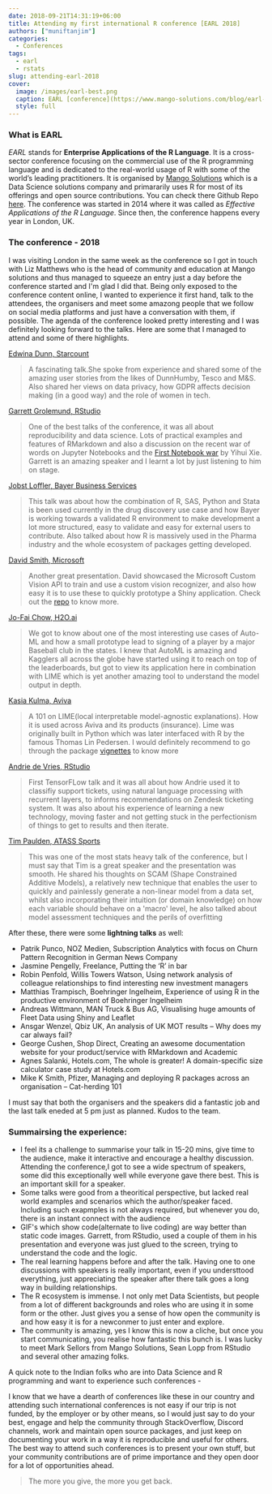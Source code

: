 ```yaml
---
date: 2018-09-21T14:31:19+06:00
title: Attending my first international R conference [EARL 2018] 
authors: ["muniftanjim"]
categories:
  - Conferences
tags: 
  - earl
  - rstats
slug: attending-earl-2018
cover:
  image: /images/earl-best.png
  caption: EARL [conference](https://www.mango-solutions.com/blog/earl-conference-2018-the-best-yet)
  style: full
---
```


### What is EARL

_EARL_ stands for __Enterprise Applications of the R Language__. It is a cross-sector conference focusing on the commercial use of the R programming language and is dedicated to the real-world usage of R with some of the world’s leading practitioners. It is organised by [Mango Solutions]( https://www.mango-solutions.com) which is a Data Science solutions company and primararily uses R for most of its offerings and open source contributions. You can check there Github Repo [here](https://github.com/MangoTheCat). The conference was started in 2014 where it was called as _Effective Applications of the R Language_. Since then, the conference happens every year in London, UK. 

### The conference - 2018

I was visiting London in the same week as the conference so I got in touch with Liz Matthews who is the head of community and education at Mango solutions and thus managed to squeeze an entry just a day before the conference started and I'm glad I did that. Being only exposed to the conference content online, I wanted to experience it first hand, talk to the attendees, the organisers and meet some amazong people that we follow on social media platforms and just have a conversation with them, if possible. The agenda of the conference looked pretty interesting and I was definitely looking forward to the talks. Here are some that I managed to attend and some of there highlights. 


[Edwina Dunn, Starcount](https://twitter.com/edwina_dunn)

> A fascinating talk.She spoke from experience and shared some of the amazing user stories from the likes of DunnHumby, Tesco and M&S. Also shared her views on data privacy, how GDPR affects decision making (in a good way) and the role of women in tech.  

[Garrett Grolemund, RStudio](https://twitter.com/StatGarrett)

> One of the best talks of the conference, it was all about reproducibility and data science. Lots of practical examples and features of RMarkdown and also a discussion on the recent war of words on Jupyter Notebooks and the [First Notebook war](https://yihui.name/en/2018/09/notebook-war/) by Yihui Xie. Garrett is an amazing speaker and I learnt a lot by just listening to him on stage. 


[Jobst Loffler, Bayer Business Services](https://www.linkedin.com/in/dr-jobst-l%C3%B6ffler-120b334/?originalSubdomain=de)

> This talk was about how the combination of R, SAS, Python and Stata is been used currently in the drug discovery use case and how Bayer is working towards a validated R environment to make development a lot more structured, easy to validate and easy for external users to contribute. Also talked about how R is massively used in the Pharma industry and the whole ecosystem of packages getting developed. 


[David Smith, Microsoft](https://twitter.com/revodavid)

> Another great presentation. David showcased the Microsoft Custom Vision API to train and use a custom vision recognizer, and also how easy it is to use these to quickly prototype a Shiny application. Check out the [repo](https://github.com/revodavid/nothotdog) to know more. 


[Jo-Fai Chow, H2O.ai](https://twitter.com/matlabulous)

> We got to know about one of the most interesting use cases of Auto-ML and how a small prototype lead to signing of  a player by a major Baseball club in the states. I knew that AutoML is amazing and Kagglers all across the globe have started using it to reach on top of the leaderboards, but got to view its application here in combination with LIME which is yet another amazing tool to understand the model output in depth. 


[Kasia Kulma, Aviva](https://www.linkedin.com/in/kasia-kulma-phd/)

> A 101 on LIME(local interpretable model-agnostic explanations). How it is used across Aviva and its products (insurance). Lime was originally built in Python which was later interfaced with R by the famous Thomas Lin Pedersen. I would definitely recommend to go through the package [vignettes](https://cran.r-project.org/web/packages/lime/vignettes/Understanding_lime.html) to know more


[Andrie de Vries, RStudio](https://twitter.com/RevoAndrie)

> First TensorFLow talk and it was all about how Andrie used it to classifiy support tickets, using natural language processing with recurrent layers, to informs recommendations on Zendesk ticketing system. It was also about his experience of learning a new technology, moving faster and not getting stuck in the perfectionism of things to get to results and then iterate. 


[Tim Paulden, ATASS Sports](https://www.linkedin.com/in/tim-paulden-392671ba/)

> This was one of the most stats heavy talk of the conference, but I must say that Tim is a great speaker and the presentation was smooth. He shared his thoughts on SCAM (Shape Constrained Additive Models), a relatively new technique that enables the user to quickly and painlessly generate a non-linear model from a data set, whilst also incorporating their intuition (or domain knowledge) on how each variable should behave on a 'macro' level, he also talked about model assessment techniques and the perils of overfitting

After these, there were some __lightning talks__ as well:

- Patrik Punco, NOZ Medien, Subscription Analytics with focus on Churn Pattern Recognition in German News Company
- Jasmine Pengelly, Freelance, Putting the ‘R’ in bar
- Robin Penfold, Willis Towers Watson, Using network analysis of colleague relationships to find interesting new investment managers
- Matthias Trampisch, Boehringer Ingelheim, Experience of using R in the productive environment of Boehringer Ingelheim
- Andreas Wittmann, MAN Truck & Bus AG, Visualising huge amounts of Fleet Data using Shiny and Leaflet
- Ansgar Wenzel, Qbiz UK, An analysis of UK MOT results – Why does my car always fail?
- George Cushen, Shop Direct, Creating an awesome documentation website for your product/service with RMarkdown and Academic 
- Agnes Salanki, Hotels.com, The whole is greater! A domain-specific size calculator case study at Hotels.com
- Mike K Smith, Pfizer, Managing and deploying R packages across an organisation – Cat-herding 101

I must say that both the organisers and the speakers did a fantastic job and the last talk eneded at 5 pm just as planned. Kudos to the team. 

### Summairsing the experience: 

- I feel its a challenge to summarise your talk in 15-20 mins, give time to the audience, make it interactive and encourage a healthy discussion. Attending the conference,I got to see a wide spectrum of speakers, some did this exceptionally well while everyone gave there best. This is an important skill for a speaker. 
- Some talks were good from a theoritical perspective, but lacked real world examples and scenarios which the author/speaker faced. Including such exapmples is not always required, but whenever you do, there is an instant connect with the audience
- GIF's which show code(alternate to live coding) are way better than static code images. Garrett, from RStudio, used a couple of them in his presentation and everyone was just glued to the screen, trying to understand the code and the logic. 
- The real learning happens before and after the talk. Having one to one discussions with speakers is really important, even if you understtood everything, just appreciating the speaker after there talk goes a long way in building relationships. 
- The R ecosystem is immense. I not only met Data Scientists, but people from a lot of different backgrounds and roles who are using it in some form or the other. Just gives you a sense of how open the community is and how easy it is for a newconmer to just enter and explore. 
- The community is amazing, yes I know this is now a cliche,  but once you start communicating, you realise how fantastic this bunch is. I was lucky to meet Mark Sellors from Mango Solutions, Sean Lopp from RStudio and several other amazing folks. 

A quick note to the Indian folks who are into Data Science and R programming and want to experience such conferences - 

I know that we have a dearth of conferences like these in our country and attending such international conferences is not easy if our trip is not funded, by the employer or by other means, so I would just say to do your best, engage and help the community through StackOverflow, Discord channels, work and maintain open source packages, and just keep on documenting your work in a way it is reproducible and useful for others. The best way to attend such conferences is to present your own stuff, but your community contributions are of prime importance and they open door for a lot of opportunities ahead. 

> The more you give, the more you get back.  
